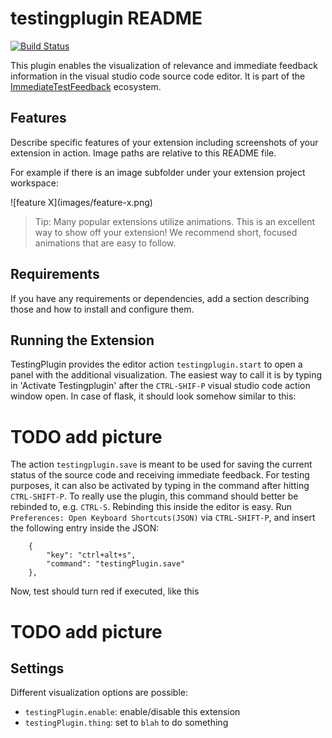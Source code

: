 # testingplugin README
[![Build Status](https://dev.azure.com/domeier/TestingPlugin/_apis/build/status/XPerianer.TestingPlugin?branchName=main)](https://dev.azure.com/domeier/TestingPlugin/_build/latest?definitionId=1&branchName=main)

This plugin enables the visualization of relevance and immediate feedback information in the visual studio code source code editor.
It is part of the [ImmediateTestFeedback](https://github.com/XPerianer/ImmediateTestFeedback) ecosystem.

## Features

Describe specific features of your extension including screenshots of your extension in action. Image paths are relative to this README file.

For example if there is an image subfolder under your extension project workspace:

\!\[feature X\]\(images/feature-x.png\)

> Tip: Many popular extensions utilize animations. This is an excellent way to show off your extension! We recommend short, focused animations that are easy to follow.

## Requirements

If you have any requirements or dependencies, add a section describing those and how to install and configure them.

## Running the Extension

TestingPlugin provides the editor action `testingplugin.start` to open a panel with the additional visualization.
The easiest way to call it is by typing in 'Activate Testingplugin' after the `CTRL-SHIF-P` visual studio code action window open.
In case of flask, it should look somehow similar to this:
# TODO add picture

The action `testingplugin.save` is meant to be used for saving the current status of the source code and receiving immediate feedback. For testing purposes, it can also be activated by typing in the command after hitting `CTRL-SHIFT-P`.
To really use the plugin, this command should better be rebinded to, e.g. `CTRL-S`.
Rebinding this inside the editor is easy.
Run `Preferences: Open Keyboard Shortcuts(JSON)` via `CTRL-SHIFT-P`, and insert the following entry inside the JSON:
```
    {
        "key": "ctrl+alt+s",
        "command": "testingPlugin.save"
    },
```
Now, test should turn red if executed, like this
# TODO add picture

## Settings

Different visualization options are possible:

* `testingPlugin.enable`: enable/disable this extension
* `testingPlugin.thing`: set to `blah` to do something

